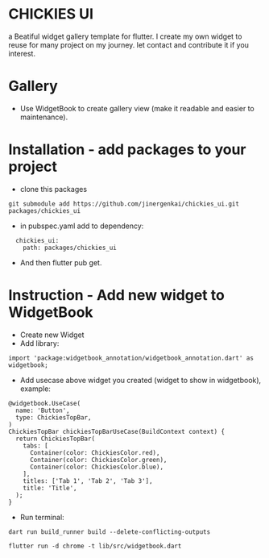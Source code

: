 # CHICKIES UI
  a Beatiful widget gallery template for flutter.
  I create my own widget to reuse for many project on my journey. let contact and contribute it if you interest.

# Gallery
  - Use WidgetBook to create gallery view (make it readable and easier to maintenance).

# Installation - add packages to your project
  - clone this packages 
  ```
  git submodule add https://github.com/jinergenkai/chickies_ui.git packages/chickies_ui
  ```
  - in pubspec.yaml add to dependency:
  ```
    chickies_ui:
      path: packages/chickies_ui
  ```
  - And then flutter pub get.

# Instruction - Add new widget to WidgetBook
  - Create new Widget
  - Add library:
  ```
  import 'package:widgetbook_annotation/widgetbook_annotation.dart' as widgetbook;
  ```
  - Add usecase above widget you created (widget to show in widgetbook), example:
  ```
  @widgetbook.UseCase(
    name: 'Button',
    type: ChickiesTopBar,
  )
  ChickiesTopBar chickiesTopBarUseCase(BuildContext context) {
    return ChickiesTopBar(
      tabs: [
        Container(color: ChickiesColor.red),
        Container(color: ChickiesColor.green),
        Container(color: ChickiesColor.blue),
      ],
      titles: ['Tab 1', 'Tab 2', 'Tab 3'],
      title: 'Title',
    );
  }
  ```
  - Run terminal:
  ```
  dart run build_runner build --delete-conflicting-outputs
  ```
  ```
  flutter run -d chrome -t lib/src/widgetbook.dart
  ```